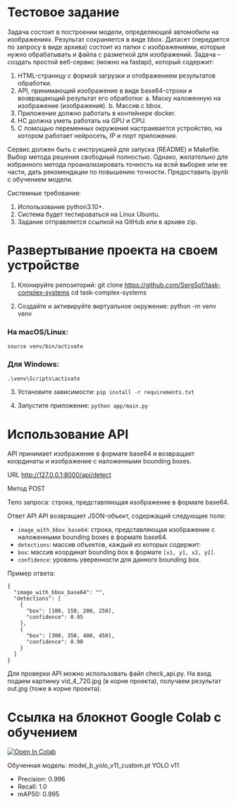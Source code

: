 # Тестовое задание

Задача состоит в построении модели, определяющей автомобили на изображениях. 
Результат сохраняется в виде bbox. 
Датасет (передается по запросу в виде архива) состоит из папки с изображениями, которые нужно обрабатывать и файла с разметкой для изображений.
Задача – создать простой веб-сервис (можно на fastapi), который содержит:
1. HTML-страницу с формой загрузки и отображением результатов обработки.
2. API, принимающий изображение в виде base64-строки и возвращающий результат его обработки: 
   a. Маску наложенную на изображение (изображения).
   b. Массив с bbox.
3. Приложение должно работать в контейнере docker.
4. НС должна уметь работать на GPU и CPU.
5. С помощью переменных окружения настраивается устройство, на котором работает нейросеть, IP и порт приложения.

Сервис должен быть с инструкцией для запуска (README) и Makefile. Выбор метода решения свободный полностью. Однако, желательно для избранного метода проанализировать точность на всей выборке или ее части, дать рекомендации по повышению точности. 
Предоставить ipynb с обучением модели.

Системные требования:
1. Использование python3.10+.
2. Система будет тестироваться на Linux Ubuntu.
3. Задание отправляется ссылкой на GitHub или в архиве zip.

# Развертывание проекта на своем устройстве

1. Клонируйте репозиторий:
   git clone https://github.com/SergSof/task-complex-systems
   cd task-complex-systems

2. Создайте и активируйте виртуальное окружение:
python -m venv venv
### На macOS/Linux:
```source venv/bin/activate```  
### Для Windows: 
```.\venv\Scripts\activate```


3. Установите зависимости:
```pip install -r requirements.txt```

4. Запустите приложение:
```python app/main.py```


# Использование API

API принимает изображение в формате base64 и возвращает координаты и изображение с наложенными bounding boxes.

URL
http://127.0.0.1:8000/api/detect

Метод
POST

Тело запроса: строка, представляющая изображение в формате base64.

Ответ API
API возвращает JSON-объект, содержащий следующие поля:

- `image_with_bbox_base64`: строка, представляющая изображение с наложенными bounding boxes в формате base64.
- `detections`: массив объектов, каждый из которых содержит:
- `box`: массив координат bounding box в формате `[x1, y1, x2, y2]`.
- `confidence`: уровень уверенности для данного bounding box.

Пример ответа:
```
{
  "image_with_bbox_base64": "",
  "detections": [
    {
      "box": [100, 150, 200, 250],
      "confidence": 0.95
    },
    {
      "box": [300, 350, 400, 450],
      "confidence": 0.90
    }
  ]
}
```
Для проверки API можно использовать файл check_api.py. На вход подаем картинку vid_4_720.jpg (в корне проекта), получаем результат out.jpg (тоже в корне проекта).



# Ссылка на блокнот Google Colab с обучением
<a href="https://colab.research.google.com/drive/13CAaRRoUbgyOGs_QMqul9o4DwFN_rYWk?usp=sharing"><img src="https://colab.research.google.com/assets/colab-badge.svg" alt="Open In Colab"></a>

Обученная модель: model_b_yolo_v11_custom.pt
YOLO v11

- Precision: 0.996
- Recall: 1.0
- mAP50: 0.995
